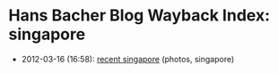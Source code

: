 # Hans Bacher Blog Wayback Index: singapore

* 2012-03-16 (16:58): [recent singapore](https://web.archive.org/web/https://one1more2time3.wordpress.com/2012/03/16/recent-singapore/) (photos, singapore)